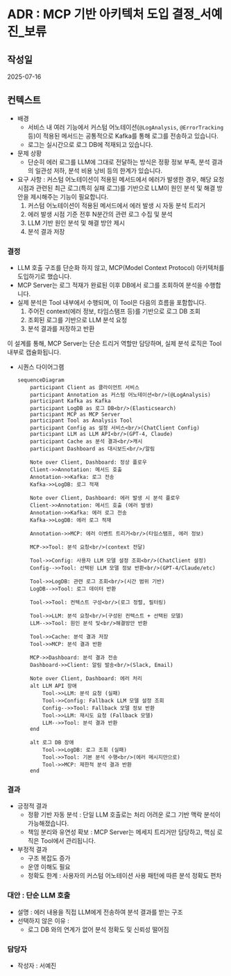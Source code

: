 # ADR : MCP 기반 아키텍처 도입 결정_서예진_보류

## 작성일

2025-07-16

## 컨텍스트

- 배경
    - 서비스 내 여러 기능에서 커스텀 어노테이션(`@LogAnalysis`, `@ErrorTracking` 등)이 적용된 메서드는 공통적으로 Kafka를 통해 로그를 전송하고 있습니다.
    - 로그는 실시간으로 로그 DB에 적재되고 있습니다.
- 문제 상황
    - 단순히 에러 로그를 LLM에 그대로 전달하는 방식은 정황 정보 부족, 분석 결과의 일관성 저하, 분석 비용 낭비 등의 한계가 있습니다.
- 요구 사항 : 커스텀 어노테이션이 적용된 메서드에서 에러가 발생한 경우, 해당 요청 시점과 관련된 최근 로그(특히 실패 로그)를 기반으로 LLM이 원인 분석 및 해결 방안을 제시해주는 기능이 필요합니다.
    1. 커스텀 어노테이션이 적용된 메서드에서 에러 발생 시 자동 분석 트리거
    2. 에러 발생 시점 기준 전후 N분간의 관련 로그 수집 및 분석
    3. LLM 기반 원인 분석 및 해결 방안 제시
    4. 분석 결과 저장

### 결정

- LLM 호출 구조를 단순화 하지 않고, MCP(Model Context Protocol) 아키텍처를 도입하기로 했습니다.
- MCP Server는 로그 적재가 완료된 이후 DB에서 로그를 조회하여 분석을 수행합니다.
- 실제 분석은 Tool 내부에서 수행되며, 이 Tool은 다음의 흐름을 포함합니다.
    1. 주어진 context(에러 정보, 타임스탬프 등)를 기반으로 로그 DB 조회
    2. 조회된 로그를 기반으로 LLM 분석 요청
    3. 분석 결과를 저장하고 반환

이 설계를 통해, MCP Server는 단순 트리거 역할만 담당하며, 실제 분석 로직은 Tool 내부로 캡슐화됩니다.

- 시퀀스 다이어그램
    
    ```mermaid
    sequenceDiagram
        participant Client as 클라이언트 서비스
        participant Annotation as 커스텀 어노테이션<br/>(@LogAnalysis)
        participant Kafka as Kafka
        participant LogDB as 로그 DB<br/>(Elasticsearch)
        participant MCP as MCP Server
        participant Tool as Analysis Tool
        participant Config as 설정 서비스<br/>(ChatClient Config)
        participant LLM as LLM API<br/>(GPT-4, Claude)
        participant Cache as 분석 결과<br/>캐시
        participant Dashboard as 대시보드<br/>/알림
    
        Note over Client, Dashboard: 정상 플로우
        Client->>Annotation: 메서드 호출
        Annotation->>Kafka: 로그 전송
        Kafka->>LogDB: 로그 적재
        
        Note over Client, Dashboard: 에러 발생 시 분석 플로우
        Client->>Annotation: 메서드 호출 (에러 발생)
        Annotation->>Kafka: 에러 로그 전송
        Kafka->>LogDB: 에러 로그 적재
        
        Annotation->>MCP: 에러 이벤트 트리거<br/>(타임스탬프, 에러 정보)
        
        MCP->>Tool: 분석 요청<br/>(context 전달)
        
        Tool->>Config: 사용자 LLM 모델 설정 조회<br/>(ChatClient 설정)
        Config-->>Tool: 선택된 LLM 모델 정보 반환<br/>(GPT-4/Claude/etc)
        
        Tool->>LogDB: 관련 로그 조회<br/>(시간 범위 기반)
        LogDB-->>Tool: 로그 데이터 반환
        
        Tool->>Tool: 컨텍스트 구성<br/>(로그 정렬, 필터링)
        
        Tool->>LLM: 분석 요청<br/>(구성된 컨텍스트 + 선택된 모델)
        LLM-->>Tool: 원인 분석 및<br/>해결방안 반환
        
        Tool->>Cache: 분석 결과 저장
        Tool->>MCP: 분석 결과 반환
        
        MCP->>Dashboard: 분석 결과 전송
        Dashboard->>Client: 알림 발송<br/>(Slack, Email)
        
        Note over Client, Dashboard: 에러 처리
        alt LLM API 장애
            Tool->>LLM: 분석 요청 (실패)
            Tool->>Config: Fallback LLM 모델 설정 조회
            Config-->>Tool: Fallback 모델 정보 반환
            Tool->>LLM: 재시도 요청 (Fallback 모델)
            LLM-->>Tool: 분석 결과 반환
        end
        
        alt 로그 DB 장애
            Tool->>LogDB: 로그 조회 (실패)
            Tool->>Tool: 기본 분석 수행<br/>(에러 메시지만으로)
            Tool->>MCP: 제한적 분석 결과 반환
        end
    ```
    

### 결과

- 긍정적 결과
    - 정황 기반 자동 분석 : 단일 LLM 호출로는 처리 어려운 로그 기반 맥락 분석이 가능해졌습니다.
    - 책임 분리와 유연성 확보 : MCP Server는 메세지 트리거만 담당하고, 핵심 로직은 Tool에서 관리됩니다.
- 부정적 결과
    - 구조 복잡도 증가
    - 운영 이해도 필요
    - 정확도 한계 : 사용자의 커스텀 어노테이션 사용 패턴에 따른 분석 정확도 편차

### 대안 : 단순 LLM 호출

- 설명 : 에러 내용을 직접 LLM에게 전송하여 분석 결과를 받는 구조
- 선택하지 않은 이유 :
    - 로그 DB 와의 연계가 없어 분석 정확도 및 신뢰성 떨어짐

### 담당자

- 작성자 : 서예진
